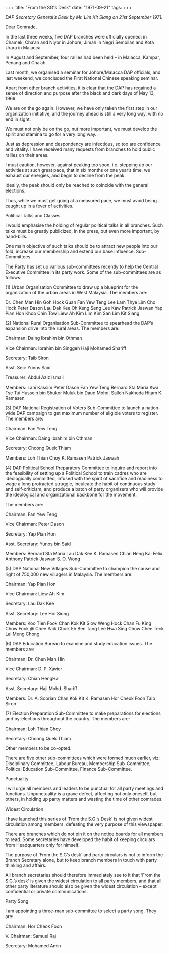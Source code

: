 +++ 
title: "From the SG's Desk"
date: "1971-09-21"
tags:
+++

_DAP Secretary General’s Desk by Mr. Lim Kit Siang on 21st September 1971._

Dear Comrade,

In the last three weeks, five DAP branches were officially opened: in Chamek, Cha’ah and Niyor in Johore, Jimah in Negri Sembilan and Kota Urara in Malacca.

In August and September, four rallies had been held – in Malacca, Kampar, Penang and Cha’ah.

Last month, we organised a seminar for Johore/Malacca DAP officials, and last weekend, we concluded the First National Chinese speaking seminar.</u>

Apart from other branch activities, it is clear that the DAP has regained a sense of direction and purpose after the black and dark days of May 13, 1969.

We are on the go again. However, we have only taken the first step in our organization initiative, and the journey ahead is still a very long way, with no end in sight.

We must not only be on the go, nut more important, we must develop the spirit and stamina to go for a very long way.

Just as depression and despondency are infectious, so too are confidence and vitality. I have received many requests from branches to hold public rallies on their areas.

I must caution, however, against peaking too soon, i.e. stepping up our activities at such great pace, that in six months or one year’s time, we exhaust our energies, and begin to decline from the peak.

Ideally, the peak should only be reached to coincide with the general elections.

Thus, while we must get going at a measured pace, we must avoid being caught up in a fever of activities.

Political Talks and Classes

I would emphasise the holding of regular political talks in all branches. Such talks must be greatly publicized, in the press, but even more important, by hand-bills.

One main objective of such talks should be to attract new people into our fold, increase our membership and extend our base influence.
Sub-Committees

The Party has set up various sub-committees recently to help the Central Executive Committee in its party work. Some of the sub-committees are as follows: 

(1)	Urban Organisation Committee to draw up a blueprint for the organization of the urban areas in West Malaysia. The members are: 

Dr. Chen Man Hin
Goh Hock Guan
Fan Yew Teng
Lee Lam Thye 
Lim Cho Hock
Peter Dason
Lau Dak Kee 
Oh Keng Seng
Lee Kaw
Patrick Jaswan
Yap Pian Hon
Khoo Chin Tow
Liew Ah Kim
Lim Kim San
Lim Kit Siang

(2)	National Rural Organisation Sub-Committee to spearhead the DAP’s expansion drive into the rural areas. The members are: 

Chairman: Daing Ibrahim bin Othman

Vice Chairman: Ibrahim bin Singgeh
         	        Haji Mohamed Shariff

Secretary: Taib Siron 

Asst. Sec: Yunos Said

Treasurer: Abdul Aziz Ismail

Members: Lani Kassim
                Peter Dason
	        Fan Yew Teng
                Bernard Sta Maria
	        Kwa Tse Tui
                Hussein bin Shukor
	        Muluk bin Daud
                Mohd. Salleh Nakhoda Hitam
	        K. Ramasen

(3)	DAP National Registration of Voters Sub-Committee to launch a nation-wide DAP       campaign to get maximum number of eligible voters to register. The members are: 

Chairman: Fan Yew Teng

Vice Chairman: Daing Ibrahim bin Othman

Secretary: Choong Quek Thiam

Members: Loh Thian Choy
         	K. Ramasen
                Patrick Jaswah

(4)	DAP Political School Preparatory Committee to inquire and report into the feasibility of setting up a Political School to train cadres who are ideologically committed, infused with the spirit of sacrifice and readiness to wage a long protracted struggle, inculcate the habit of continuous study and self-criticism, and produce a batch of party organizers who will provide the ideological and organizational backbone for the movement. 

The members are: 

Chairman: Fan Yew Teng

Vice Chairman: Peter Dason

Secretary: Yap Pian Hon

Asst. Secretary: Yunos bin Said

Members: Bernard Sta Maria
                Lau Dak Kee
	        K. Ramasen
	        Chian Heng Kai
	        Felix Anthony
	        Patrick Jaswan
	        S. O. Wong

(5)	DAP National New Villages Sub-Committee to champion the cause and right of 750,000 new villagers in Malaysia. The members are: 

Chairman: Yap Pian Hon

Vice Chairman: Liew Ah Kim

Secretary: Lau Dak Kee

Asst. Secretary: Lee Hoi Siong

Members: Koo Tien Fook
                Chan Kok Kit
	        Siow Weng Hock
	        Chan Fu King
	        Chow Fook @ Chee Saik Choik
	        Eh Ben Tang
	        Lee Hwa Sing
	        Chow Chee Teck
	        Lai Meng Chong

(6)	DAP Education Bureau to examine and study education issues. The members are: 

Chairman: Dr. Chen Man Hin

Vice Chairman: D. P. Xavier

Secretary: Chian HengHai

Asst. Secretary: Haji Mohd. Shariff

Members: Dr. A. Soorian
	        Chan Kok Kit
	        K. Ramasen
	        Hor Cheok Foon
	        Taib Siron

(7)	Election Preparation Sub-Committee to make preparations for elections and by-elections throughout the country. The members are: 

Chairman: Loh Thian Choy

Secretary: Choong Quek Thiam

Other members to be co-opted.

There are five other sub-committees which were formed much earlier, viz: Disciplinary Committee, Labour Bureau, Membership Sub-Committee, Political Education Sub-Committee, Finance Sub-Committee.

Punctuality

I will urge all members and leaders to be punctual for all party meetings and functions. Unpunctuality is a grave defect, affecting not only oneself, but others, in holding up party matters and wasting the time of other comrades.

Widest Circulation 

I have launched this series of ‘From the S.G.’s Desk’ is not given widest circulation among members, defeating the very purpose of this viewspaper.

There are branches which do not pin it on the notice boards for all members to read. Some secretaries have developed the habit of keeping circulars from Headquarters only for himself.

The purpose of ‘From the S.G’s desk’ and party circulars is not to inform the Branch Secretary alone, but to keep branch members in touch with party thinking and affairs.

All branch secretaries should therefore immediately see to it that ‘From the S.G.’s desk’ is given the widest circulation to all party members, and that all other party literature should also be given the widest circulation – except confidential or private communications.

Party Song

I am appointing a three-man sub-committee to select a party song. They are: 

Chairman: Hor Cheok Foon

V. Chairman: Samuel Raj

Secretary: Mohamed Amin
 
